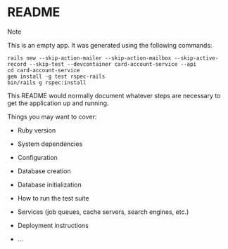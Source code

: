 # README

> [!NOTE]
>
> This is an empty app. It was generated using the following commands:
>
> ```shell
> rails new --skip-action-mailer --skip-action-mailbox --skip-active-record --skip-test --devcontainer card-account-service --api
> cd card-account-service
> gem install -g test rspec-rails
> bin/rails g rspec:install
> ```


This README would normally document whatever steps are necessary to get the
application up and running.

Things you may want to cover:

* Ruby version

* System dependencies

* Configuration

* Database creation

* Database initialization

* How to run the test suite

* Services (job queues, cache servers, search engines, etc.)

* Deployment instructions

* ...
